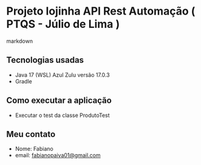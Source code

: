 # Projeto lojinha API Rest Automação ( PTQS - Júlio de Lima )

markdown

## Tecnologias usadas

* Java 17 (WSL) Azul Zulu versão 17.0.3
* Gradle

## Como executar a aplicação

* Executar o test da classe ProdutoTest

## Meu contato

* Nome: Fabiano
* email: fabianopaiva01@gmail.com
